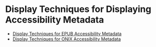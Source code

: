  # Display Techniques for Displaying Accessibility Metadata
- [Display Techniques for EPUB Accessibility Metadata](https://www.w3.org/publishing/a11y/UX-Guide-metadata/techniques/epub-metadata/)
- [Display Techniques for ONIX Accessibility Metadata](https://www.w3.org/publishing/a11y/UX-Guide-metadata/techniques/onix-metadata/)

 
